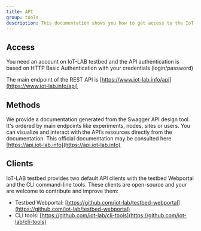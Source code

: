 ```yaml
---
title: API
group: tools
description: This documentation shows you how to get access to the IoT-LAB REST API and invoke the API methods using HTTP requests. Many of IoT-LAB testbed features are available through the API. For example this API lets you manage your experiment lifecycle and interaction with nodes like power supply management or flashing a firmware 
---
```


## Access

You need an account on IoT-LAB testbed and the API authentication is based on HTTP Basic Authentication with your credentials (login/password)

The main endpoint of the REST API is [https://www.iot-lab.info/api](https://www.iot-lab.info/api)

## Methods

We provide a documentation generated from the Swagger API design tool. It's ordered by main endpoints like experiments, nodes, sites or users. You can visualize and interact with the API’s resources directly from the documentation. This official documentation may be consulted here [https://api.iot-lab.info](https://api.iot-lab.info)

## Clients

IoT-LAB testbed provides two default API clients with the testbed Webportal and the CLI command-line tools. These clients are open-source and your are welcome to contribute and improve them:

* Testbed Webportal: [https://github.com/iot-lab/testbed-webportal](https://github.com/iot-lab/testbed-webportal)
* CLI tools: [https://github.com/iot-lab/cli-tools](https://github.com/iot-lab/cli-tools) 